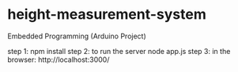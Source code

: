 # height-measurement-system
Embedded Programming (Arduino Project)

step 1: npm install
step 2: to run the server node app.js
step 3: in the browser: http://localhost:3000/

